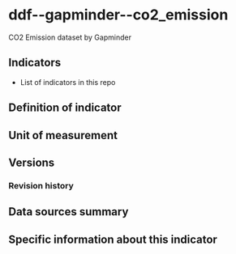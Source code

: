 # ddf--gapminder--co2_emission

CO2 Emission dataset by Gapminder

## Indicators

- List of indicators in this repo

## Definition of indicator


## Unit of measurement


## Versions


### Revision history


## Data sources summary


## Specific information about this indicator

